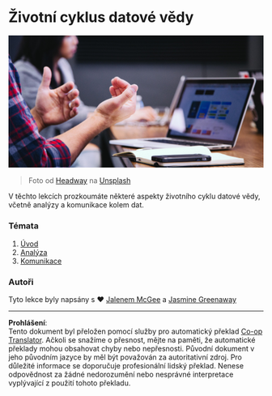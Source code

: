 <!--
CO_OP_TRANSLATOR_METADATA:
{
  "original_hash": "dd173fd30fc039a7a299898920680723",
  "translation_date": "2025-08-26T16:20:53+00:00",
  "source_file": "4-Data-Science-Lifecycle/README.md",
  "language_code": "cs"
}
-->
# Životní cyklus datové vědy

![communication](../../../translated_images/communication.06d8e2a88d30d168d661ad9f9f0a4f947ebff3719719cfdaf9ed00a406a01ead.cs.jpg)
> Foto od <a href="https://unsplash.com/@headwayio?utm_source=unsplash&utm_medium=referral&utm_content=creditCopyText">Headway</a> na <a href="https://unsplash.com/s/photos/communication?utm_source=unsplash&utm_medium=referral&utm_content=creditCopyText">Unsplash</a>
  
V těchto lekcích prozkoumáte některé aspekty životního cyklu datové vědy, včetně analýzy a komunikace kolem dat.

### Témata

1. [Úvod](14-Introduction/README.md)
2. [Analýza](15-analyzing/README.md)
3. [Komunikace](16-communication/README.md)

### Autoři

Tyto lekce byly napsány s ❤️ [Jalenem McGee](https://twitter.com/JalenMCG) a [Jasmine Greenaway](https://twitter.com/paladique)

---

**Prohlášení**:  
Tento dokument byl přeložen pomocí služby pro automatický překlad [Co-op Translator](https://github.com/Azure/co-op-translator). Ačkoli se snažíme o přesnost, mějte na paměti, že automatické překlady mohou obsahovat chyby nebo nepřesnosti. Původní dokument v jeho původním jazyce by měl být považován za autoritativní zdroj. Pro důležité informace se doporučuje profesionální lidský překlad. Nenese odpovědnost za žádné nedorozumění nebo nesprávné interpretace vyplývající z použití tohoto překladu.